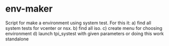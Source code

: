 env-maker
=========

Script for make a environment using system test.
For this it:
a) find all system tests for vcenter or nsx.
b) find all iso.
c) create menu for choosing environment
d) launch tpi_systest with given parameters or doing this work standalone